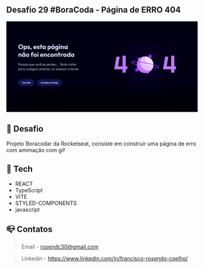 ## Desafio 29 #BoraCoda - Página de ERRO 404

![Preview](./.github/.preview.png)

## :dart:  Desafio

Projeto Boracodar da Rocketseat, consiste em construir uma página de erro com amimação com gif 

## :nut_and_bolt: Tech

* REACT
* TypeScript
* VITE
* STYLED-COMPONENTS 
* javascript

## :mailbox_closed: Contatos

> Email - rosendc30@gmail.com

> Linkedin - https://www.linkedin.com/in/francisco-rosendo-coelho/